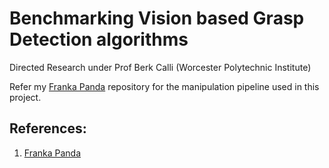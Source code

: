 # Benchmarking Vision based Grasp Detection algorithms

Directed Research under Prof Berk Calli (Worcester Polytechnic Institute)

Refer my [Franka Panda](https://github.com/cdbharath/franka_panda "Franka Panda") repository for the manipulation pipeline used in this project. 

## References:
1. [Franka Panda](https://github.com/cdbharath/franka_panda "Franka Panda")
